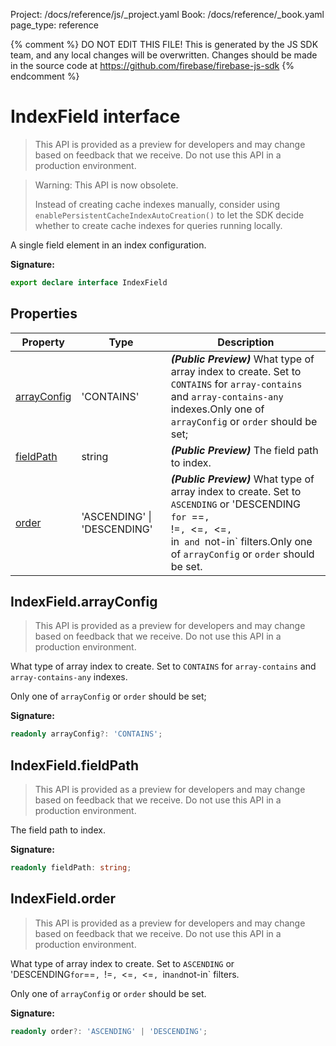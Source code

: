Project: /docs/reference/js/_project.yaml
Book: /docs/reference/_book.yaml
page_type: reference

{% comment %}
DO NOT EDIT THIS FILE!
This is generated by the JS SDK team, and any local changes will be
overwritten. Changes should be made in the source code at
https://github.com/firebase/firebase-js-sdk
{% endcomment %}

# IndexField interface
> This API is provided as a preview for developers and may change based on feedback that we receive. Do not use this API in a production environment.
> 

> Warning: This API is now obsolete.
> 
> Instead of creating cache indexes manually, consider using `enablePersistentCacheIndexAutoCreation()` to let the SDK decide whether to create cache indexes for queries running locally.
> 

A single field element in an index configuration.

<b>Signature:</b>

```typescript
export declare interface IndexField 
```

## Properties

|  Property | Type | Description |
|  --- | --- | --- |
|  [arrayConfig](./firestore_.indexfield.md#indexfieldarrayconfig) | 'CONTAINS' | <b><i>(Public Preview)</i></b> What type of array index to create. Set to <code>CONTAINS</code> for <code>array-contains</code> and <code>array-contains-any</code> indexes.<!-- -->Only one of <code>arrayConfig</code> or <code>order</code> should be set; |
|  [fieldPath](./firestore_.indexfield.md#indexfieldfieldpath) | string | <b><i>(Public Preview)</i></b> The field path to index. |
|  [order](./firestore_.indexfield.md#indexfieldorder) | 'ASCENDING' \| 'DESCENDING' | <b><i>(Public Preview)</i></b> What type of array index to create. Set to <code>ASCENDING</code> or 'DESCENDING<code> for </code>==<code>, </code>!=<code>, </code>&lt;<!-- -->=<code>, </code>&lt;<!-- -->=<code>, </code>in<code> and </code>not-in<!-- -->\` filters.<!-- -->Only one of <code>arrayConfig</code> or <code>order</code> should be set. |

## IndexField.arrayConfig

> This API is provided as a preview for developers and may change based on feedback that we receive. Do not use this API in a production environment.
> 

What type of array index to create. Set to `CONTAINS` for `array-contains` and `array-contains-any` indexes.

Only one of `arrayConfig` or `order` should be set;

<b>Signature:</b>

```typescript
readonly arrayConfig?: 'CONTAINS';
```

## IndexField.fieldPath

> This API is provided as a preview for developers and may change based on feedback that we receive. Do not use this API in a production environment.
> 

The field path to index.

<b>Signature:</b>

```typescript
readonly fieldPath: string;
```

## IndexField.order

> This API is provided as a preview for developers and may change based on feedback that we receive. Do not use this API in a production environment.
> 

What type of array index to create. Set to `ASCENDING` or 'DESCENDING` for `<!-- -->==`, `<!-- -->!=`, `<!-- -->&lt;<!-- -->=`, `<!-- -->&lt;<!-- -->=`, `<!-- -->in` and `<!-- -->not-in<!-- -->\` filters.

Only one of `arrayConfig` or `order` should be set.

<b>Signature:</b>

```typescript
readonly order?: 'ASCENDING' | 'DESCENDING';
```
